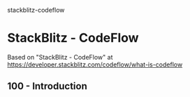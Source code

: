 stackblitz-codeflow
# StackBlitz - CodeFlow

Based on "StackBlitz - CodeFlow" at https://developer.stackblitz.com/codeflow/what-is-codeflow

## 100 - Introduction
